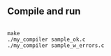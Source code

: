 Compile and run
-----------------------------

```

make
./my_compiler sample_ok.c
./my_compiler sample_w_errors.c

``` 
